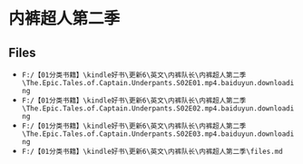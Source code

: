 # 内裤超人第二季

## Files

- `F:/【01分类书籍】\kindle好书\更新6\英文\内裤队长\内裤超人第二季\The.Epic.Tales.of.Captain.Underpants.S02E01.mp4.baiduyun.downloading`
- `F:/【01分类书籍】\kindle好书\更新6\英文\内裤队长\内裤超人第二季\The.Epic.Tales.of.Captain.Underpants.S02E02.mp4.baiduyun.downloading`
- `F:/【01分类书籍】\kindle好书\更新6\英文\内裤队长\内裤超人第二季\The.Epic.Tales.of.Captain.Underpants.S02E03.mp4.baiduyun.downloading`
- `F:/【01分类书籍】\kindle好书\更新6\英文\内裤队长\内裤超人第二季\files.md`
